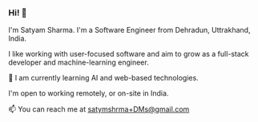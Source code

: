 ### Hi! 👋

I'm Satyam Sharma.
I'm a Software Engineer from Dehradun, Uttrakhand, India.

I like working with user-focused software and aim to grow as a full-stack developer and machine-learning engineer.

🌱 I am currently learning AI and web-based technologies.

I'm open to working remotely, or on-site in India.

📫 You can reach me at  [satymshrma+DMs@gmail.com](mailto:satymshrma+DMs@gmail.com)

<!--
**satymshrma/satymshrma** is a ✨ _special_ ✨ repository because its `README.md` (this file) appears on your GitHub profile.

Here are some ideas to get you started:

- 🔭 I’m currently working on ...
- 🌱 I’m currently learning ...
- 👯 I’m looking to collaborate on ...
- 🤔 I’m looking for help with ...
- 💬 Ask me about ...
- 📫 How to reach me: ...
- 😄 Pronouns: ...
- ⚡ Fun fact: ...
-->
